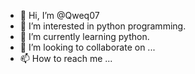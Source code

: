 - 👋 Hi, I’m @Qweq07
- 👀 I’m interested in python programming.
- 🌱 I’m currently learning python.
- 💞️ I’m looking to collaborate on ...
- 📫 How to reach me ...

<!---
Qweq07/Qweq07 is a ✨ special ✨ repository because its `README.md` (this file) appears on your GitHub profile.
You can click the Preview link to take a look at your changes.
--->
